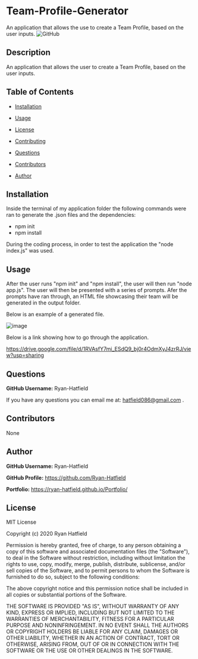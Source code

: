 # Team-Profile-Generator
An application that allows the use to create a Team Profile, based on the user inputs.
![GitHub](https://img.shields.io/github/license/ryan-Hatfield/Good-README-Generator) 

## Description
An application that allows the user to create a Team Profile, based on the user inputs.

## Table of Contents

* [Installation](#Installation)

* [Usage](#Usage)

* [License](#License)

* [Contributing](#Contributing)

* [Questions](#Questions)

* [Contributors](#Contributors)

* [Author](#Author)

## Installation
Inside the terminal of my application folder the following commands were ran to generate the .json files and the dependencies: 
  - npm init
  - npm install
  
During the coding process, in order to test the application the "node index.js" was used.

## Usage
After the user runs "npm init" and "npm install", the user will then run "node app.js". The user will then be presented with a series of prompts. Afer the prompts have ran through, an HTML file showcasing their team will be generated in the output folder.

Below is an example of a generated file.

![image](https://user-images.githubusercontent.com/66077644/94758103-e09c9000-0361-11eb-8f73-59ce3e39ce05.png)

Below is a link showing how to go through the application.

https://drive.google.com/file/d/1RVAsfY7mi_ESdQ9_bj0r4OdmXyJ4zrRJ/view?usp=sharing

## Questions
**GitHub Username:** Ryan-Hatfield

If you have any questions you can email me at: hatfield086@gmail.com .

## Contributors
None

## Author
**GitHub Username:** Ryan-Hatfield

**GitHub Profile:** https://github.com/Ryan-Hatfield

**Portfolio:** https://ryan-hatfield.github.io/Portfolio/
## License
MIT License

Copyright (c) 2020 Ryan Hatfield

Permission is hereby granted, free of charge, to any person obtaining a copy
of this software and associated documentation files (the "Software"), to deal
in the Software without restriction, including without limitation the rights
to use, copy, modify, merge, publish, distribute, sublicense, and/or sell
copies of the Software, and to permit persons to whom the Software is
furnished to do so, subject to the following conditions:

The above copyright notice and this permission notice shall be included in all
copies or substantial portions of the Software.

THE SOFTWARE IS PROVIDED "AS IS", WITHOUT WARRANTY OF ANY KIND, EXPRESS OR
IMPLIED, INCLUDING BUT NOT LIMITED TO THE WARRANTIES OF MERCHANTABILITY,
FITNESS FOR A PARTICULAR PURPOSE AND NONINFRINGEMENT. IN NO EVENT SHALL THE
AUTHORS OR COPYRIGHT HOLDERS BE LIABLE FOR ANY CLAIM, DAMAGES OR OTHER
LIABILITY, WHETHER IN AN ACTION OF CONTRACT, TORT OR OTHERWISE, ARISING FROM,
OUT OF OR IN CONNECTION WITH THE SOFTWARE OR THE USE OR OTHER DEALINGS IN THE
SOFTWARE.
